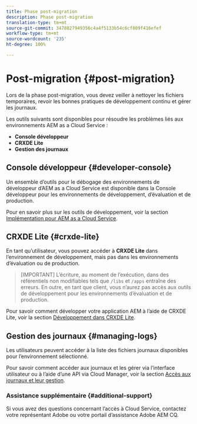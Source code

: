 ```yaml
---
title: Phase post-migration
description: Phase post-migration
translation-type: tm+mt
source-git-commit: 3478827949356c4a4f5133b54c6cf809f416efef
workflow-type: tm+mt
source-wordcount: '235'
ht-degree: 100%

---
```



# Post-migration {#post-migration}

Lors de la phase post-migration, vous devez veiller à nettoyer les fichiers temporaires, revoir les bonnes pratiques de développement continu et gérer les journaux.

Les outils suivants sont disponibles pour résoudre les problèmes liés aux environnements AEM as a Cloud Service :

* **Console développeur**
* **CRXDE Lite**
* **Gestion des journaux**


## Console développeur {#developer-console}

Un ensemble d’outils pour le débogage des environnements de développeur d’AEM as a Cloud Service est disponible dans la Console développeur pour les environnements de développement, d’évaluation et de production.

Pour en savoir plus sur les outils de développement, voir la section [Implémentation pour AEM as a Cloud Service](https://docs.adobe.com/content/help/fr-FR/experience-manager-cloud-service/implementing/developing/development-guidelines.html#aem-as-a-cloud-service-development-tools).

## CRXDE Lite {#crxde-lite}

En tant qu’utilisateur, vous pouvez accéder à **CRXDE Lite** dans l’environnement de développement, mais pas dans les environnements d’évaluation ou de production.

>[IMPORTANT]
>L’écriture, au moment de l’exécution, dans des référentiels non modifiables tels que `/libs` et `/apps` entraîne des erreurs. En outre, en tant que client, vous n’aurez pas accès aux outils de développement pour les environnements d’évaluation et de production.

Pour savoir comment développer votre application AEM à l’aide de CRXDE Lite, voir la section [Développement dans CRXDE Lite](https://docs.adobe.com/help/fr-FR/experience-manager-65/developing/devtools/developing-with-crxde-lite.html).

## Gestion des journaux {#managing-logs}

Les utilisateurs peuvent accéder à la liste des fichiers journaux disponibles pour l’environnement sélectionné.

Pour savoir comment accéder aux journaux et les gérer via l’interface utilisateur ou à l’aide d’une API via Cloud Manager, voir la section [Accès aux journaux et leur gestion](https://docs.adobe.com/content/help/fr-FR/experience-manager-cloud-service/implementing/using-cloud-manager/manage-logs.html).

### Assistance supplémentaire {#additional-support}

Si vous avez des questions concernant l’accès à Cloud Service, contactez votre représentant Adobe ou votre portail d’assistance Adobe AEM CQ.
